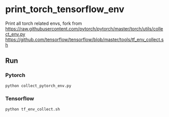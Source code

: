 # print_torch_tensorflow_env
Print all torch related envs, fork from  
https://raw.githubusercontent.com/pytorch/pytorch/master/torch/utils/collect_env.py
https://github.com/tensorflow/tensorflow/blob/master/tools/tf_env_collect.sh
## Run
### Pytorch
```python
python collect_pytorch_env.py
```
### Tensorflow
```bash
python tf_env_collect.sh
```
